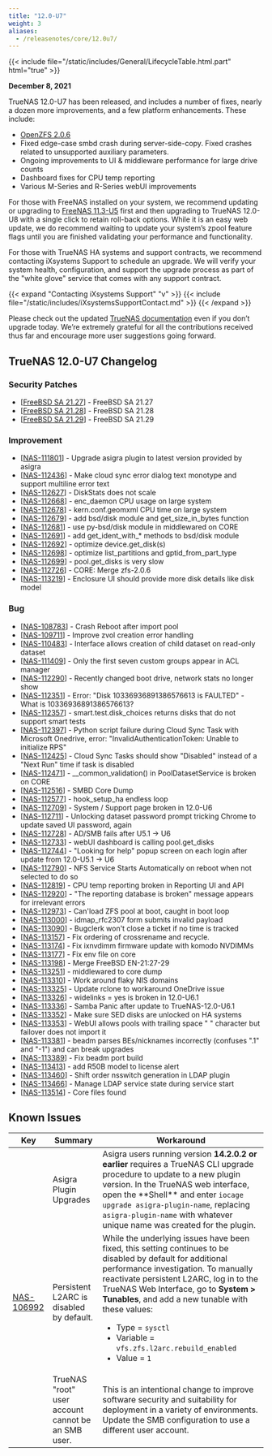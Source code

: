 ```yaml
---
title: "12.0-U7"
weight: 3
aliases:
  - /releasenotes/core/12.0u7/
---
```


{{< include file="/static/includes/General/LifecycleTable.html.part" html="true" >}}

**December 8, 2021**

TrueNAS 12.0-U7 has been released, and includes a number of fixes, nearly a dozen more improvements, and a few platform enhancements. These include:

* [OpenZFS 2.0.6](https://github.com/openzfs/zfs/releases/tag/zfs-2.0.6)
* Fixed edge-case smbd crash during server-side-copy. Fixed crashes related to unsupported auxiliary parameters.
* Ongoing improvements to UI & middleware performance for large drive counts
* Dashboard fixes for CPU temp reporting
* Various M-Series and R-Series webUI improvements

For those with FreeNAS installed on your system, we recommend updating or upgrading to [FreeNAS 11.3-U5](https://download.freenas.org/) first and then upgrading to TrueNAS 12.0-U8 with a single click to retain roll-back options. While it is an easy web update, we do recommend waiting to update your system’s zpool feature flags until you are finished validating your performance and functionality.

For those with TrueNAS HA systems and support contracts, we recommend contacting iXsystems Support to schedule an upgrade. We will verify your system health, configuration, and support the upgrade process as part of the "white glove" service that comes with any support contract.

{{< expand "Contacting iXsystems Support" "v" >}}
{{< include file="/static/includes/iXsystemsSupportContact.md" >}}
{{< /expand >}}

Please check out the updated [TrueNAS documentation](https://www.truenas.com/docs/) even if you don’t upgrade today. We’re extremely grateful for all the contributions received thus far and encourage more user suggestions going forward.

## TrueNAS 12.0-U7 Changelog

### Security Patches

<ul>
<li>[<a href='https://security.truenas.com/errata/2021-11-03-freebsd-sa-21-27-caroot/'>FreeBSD SA 21.27</a>] -         FreeBSD SA 21.27
</li>
<li>[<a href='https://security.truenas.com/errata/2021-11-03-freebsd-sa-21-28-vmci/'>FreeBSD SA 21.28</a>] -         FreeBSD SA 21.28
</li>
<li>[<a href='https://security.truenas.com/errata/2021-11-03-freebsd-sa-21-29-tzdata/'>FreeBSD SA 21.29</a>] -         FreeBSD SA 21.29
</li>
</ul>

### Improvement

<ul>
<li>[<a href='https://ixsystems.atlassian.net/browse/NAS-111801'>NAS-111801</a>] -         Upgrade asigra plugin to latest version provided by asigra
</li>
<li>[<a href='https://ixsystems.atlassian.net/browse/NAS-112436'>NAS-112436</a>] -         Make cloud sync error dialog text monotype and support multiline error text
</li>
<li>[<a href='https://ixsystems.atlassian.net/browse/NAS-112627'>NAS-112627</a>] -         DiskStats does not scale
</li>
<li>[<a href='https://ixsystems.atlassian.net/browse/NAS-112668'>NAS-112668</a>] -         enc_daemon CPU usage on large system
</li>
<li>[<a href='https://ixsystems.atlassian.net/browse/NAS-112678'>NAS-112678</a>] -         kern.conf.geomxml CPU time on large system
</li>
<li>[<a href='https://ixsystems.atlassian.net/browse/NAS-112679'>NAS-112679</a>] -         add bsd/disk module and get_size_in_bytes function
</li>
<li>[<a href='https://ixsystems.atlassian.net/browse/NAS-112681'>NAS-112681</a>] -         use py-bsd/disk module in middlewared on CORE
</li>
<li>[<a href='https://ixsystems.atlassian.net/browse/NAS-112691'>NAS-112691</a>] -         add get_ident_with_* methods to bsd/disk module
</li>
<li>[<a href='https://ixsystems.atlassian.net/browse/NAS-112692'>NAS-112692</a>] -         optimize device.get_disk(s)
</li>
<li>[<a href='https://ixsystems.atlassian.net/browse/NAS-112698'>NAS-112698</a>] -         optimize list_partitions and gptid_from_part_type
</li>
<li>[<a href='https://ixsystems.atlassian.net/browse/NAS-112698'>NAS-112699</a>] -         pool.get_disks is very slow
</li>
<li>[<a href='https://ixsystems.atlassian.net/browse/NAS-112726'>NAS-112726</a>] -         CORE: Merge zfs-2.0.6
</li>
<li>[<a href='https://ixsystems.atlassian.net/browse/NAS-113219'>NAS-113219</a>] -         Enclosure UI should provide more disk details like disk model
</li>
</ul>

### Bug

<ul>
<li>[<a href='https://ixsystems.atlassian.net/browse/NAS-108783'>NAS-108783</a>] -         Crash Reboot after import pool
</li>
<li>[<a href='https://ixsystems.atlassian.net/browse/NAS-109711'>NAS-109711</a>] -         Improve zvol creation error handling
</li>
<li>[<a href='https://ixsystems.atlassian.net/browse/NAS-110483'>NAS-110483</a>] -         Interface allows creation of child dataset on read-only dataset
</li>
<li>[<a href='https://ixsystems.atlassian.net/browse/NAS-111409'>NAS-111409</a>] -         Only the first seven custom groups appear in ACL manager
</li>
<li>[<a href='https://ixsystems.atlassian.net/browse/NAS-112290'>NAS-112290</a>] -         Recently changed boot drive, network stats no longer show
</li>
<li>[<a href='https://ixsystems.atlassian.net/browse/NAS-112351'>NAS-112351</a>] -         Error: "Disk 10336936891386576613 is FAULTED" - What is 10336936891386576613?
</li>
<li>[<a href='https://ixsystems.atlassian.net/browse/NAS-112357'>NAS-112357</a>] -         smart.test.disk_choices returns disks that do not support smart tests
</li>
<li>[<a href='https://ixsystems.atlassian.net/browse/NAS-112397'>NAS-112397</a>] -         Python script failure during Cloud Sync Task with Microsoft Onedrive, error: "InvalidAuthenticationToken: Unable to initialize RPS"
</li>
<li>[<a href='https://ixsystems.atlassian.net/browse/NAS-112425'>NAS-112425</a>] -         Cloud Sync Tasks should show "Disabled" instead of a "Next Run" time if task is disabled
</li>
<li>[<a href='https://ixsystems.atlassian.net/browse/NAS-112471'>NAS-112471</a>] -         __common_validation() in PoolDatasetService is broken on CORE
</li>
<li>[<a href='https://ixsystems.atlassian.net/browse/NAS-112516'>NAS-112516</a>] -         SMBD Core Dump
</li>
<li>[<a href='https://ixsystems.atlassian.net/browse/NAS-112577'>NAS-112577</a>] -         hook_setup_ha endless loop
</li>
<li>[<a href='https://ixsystems.atlassian.net/browse/NAS-112709'>NAS-112709</a>] -         System / Support page broken in 12.0-U6
</li>
<li>[<a href='https://ixsystems.atlassian.net/browse/NAS-112711'>NAS-112711</a>] -         Unlocking dataset password prompt tricking Chrome to update saved UI password, again
</li>
<li>[<a href='https://ixsystems.atlassian.net/browse/NAS-112728'>NAS-112728</a>] -         AD/SMB fails after U5.1 -> U6
</li>
<li>[<a href='https://ixsystems.atlassian.net/browse/NAS-112733'>NAS-112733</a>] -         webUI dashboard is calling pool.get_disks
</li>
<li>[<a href='https://ixsystems.atlassian.net/browse/NAS-112744'>NAS-112744</a>] -         "Looking for help" popup screen on each login after update from 12.0-U5.1 -> U6
</li>
<li>[<a href='https://ixsystems.atlassian.net/browse/NAS-112790'>NAS-112790</a>] -         NFS Service Starts Automatically on reboot when not selected to do so
</li>
<li>[<a href='https://ixsystems.atlassian.net/browse/NAS-112819'>NAS-112819</a>] -         CPU temp reporting broken in Reporting UI and API
</li>
<li>[<a href='https://ixsystems.atlassian.net/browse/NAS-112920'>NAS-112920</a>] -         "The reporting database is broken" message appears for irrelevant errors
</li>
<li>[<a href='https://ixsystems.atlassian.net/browse/NAS-112973'>NAS-112973</a>] -         Can'load ZFS pool at boot, caught in boot loop
</li>
<li>[<a href='https://ixsystems.atlassian.net/browse/NAS-113000'>NAS-113000</a>] -         idmap_rfc2307 form submits invalid payload
</li>
<li>[<a href='https://ixsystems.atlassian.net/browse/NAS-113090'>NAS-113090</a>] -         Bugclerk won't close a ticket if no time is tracked
</li>
<li>[<a href='https://ixsystems.atlassian.net/browse/NAS-113157'>NAS-113157</a>] -         Fix ordering of crossrename and recycle.
</li>
<li>[<a href='https://ixsystems.atlassian.net/browse/NAS-113174'>NAS-113174</a>] -         Fix ixnvdimm firmware update with komodo NVDIMMs
</li>
<li>[<a href='https://ixsystems.atlassian.net/browse/NAS-113177'>NAS-113177</a>] -         Fix env file on core
</li>
<li>[<a href='https://ixsystems.atlassian.net/browse/NAS-113198'>NAS-113198</a>] -         Merge FreeBSD EN-21:27-29
</li>
<li>[<a href='https://ixsystems.atlassian.net/browse/NAS-113251'>NAS-113251</a>] -         middlewared to core dump
</li>
<li>[<a href='https://ixsystems.atlassian.net/browse/NAS-113310'>NAS-113310</a>] -         Work around flaky NIS domains
</li>
<li>[<a href='https://ixsystems.atlassian.net/browse/NAS-113325'>NAS-113325</a>] -         Update rclone to workaround OneDrive issue
</li>
<li>[<a href='https://ixsystems.atlassian.net/browse/NAS-113326'>NAS-113326</a>] -         widelinks = yes is broken in 12.0-U6.1
</li>
<li>[<a href='https://ixsystems.atlassian.net/browse/NAS-113336'>NAS-113336</a>] -         Samba Panic after update to TrueNAS-12.0-U6.1
</li>
<li>[<a href='https://ixsystems.atlassian.net/browse/NAS-113352'>NAS-113352</a>] -         Make sure SED disks are unlocked on HA systems
</li>
<li>[<a href='https://ixsystems.atlassian.net/browse/NAS-113353'>NAS-113353</a>] -         WebUI allows pools with trailing space " " character but failover does not import it
</li>
<li>[<a href='https://ixsystems.atlassian.net/browse/NAS-113381'>NAS-113381</a>] -         beadm parses BEs/nicknames incorrectly (confuses ".1" and "-1") and can break upgrades
</li>
<li>[<a href='https://ixsystems.atlassian.net/browse/NAS-113389'>NAS-113389</a>] -         Fix beadm port build
</li>
<li>[<a href='https://ixsystems.atlassian.net/browse/NAS-113413'>NAS-113413</a>] -         add R50B model to license alert
</li>
<li>[<a href='https://ixsystems.atlassian.net/browse/NAS-113460'>NAS-113460</a>] -         Shift order nsswitch generation in LDAP plugin
</li>
<li>[<a href='https://ixsystems.atlassian.net/browse/NAS-113466'>NAS-113466</a>] -         Manage LDAP service state during service start
</li>
<li>[<a href='https://ixsystems.atlassian.net/browse/NAS-113514'>NAS-113514</a>] -         Core files found
</li>
</ul>

## Known Issues

<body class="ql-editor ql-editor-view" style="font-size:14px;">
  <html>
    <body>
      <table width="100%">
        <thead>
          <tr>
            <th>Key</th>
            <th>Summary</th>
            <th>Workaround</th>
          </tr>
        </thead>
        <tbody>
          <tr>
            <td></td>
            <td>Asigra Plugin Upgrades</td>
            <td>Asigra users running version <b>14.2.0.2 or earlier</b> requires a TrueNAS CLI upgrade procedure to update to a new plugin version. In the TrueNAS web interface, open the **Shell** and enter <code>iocage upgrade asigra-plugin-name</code>, replacing <code>asigra-plugin-name</code> with whatever unique name was created for the plugin.</td>
          </tr>
          <tr>
            <td><a href="https://ixsystems.atlassian.net/browse/NAS-106992" target="_blank">NAS-106992</a></td>
            <td>Persistent L2ARC is disabled by default.</td>
            <td>While the underlying issues have been fixed, this setting continues to be disabled by default for additional performance investigation. To manually reactivate persistent L2ARC, log in to the TrueNAS Web Interface, go to <b>System > Tunables</b>, and add a new tunable with these values:
                <ul>
                    <li>Type = <code>sysctl</code></li>
                    <li>Variable = <code>vfs.zfs.l2arc.rebuild_enabled</code></li>
                    <li>Value = <code>1</code></li>
                </ul>
            </td>
          </tr>
          <tr>
            <td></td>
            <td>TrueNAS "root" user account cannot be an SMB user.</td>
            <td>This is an intentional change to improve software security and suitability for deployment in a variety of environments. Update the SMB configuration to use a different user account.</td>
          </tr>
        </tbody>
      </table>
    </body>
  </html>
